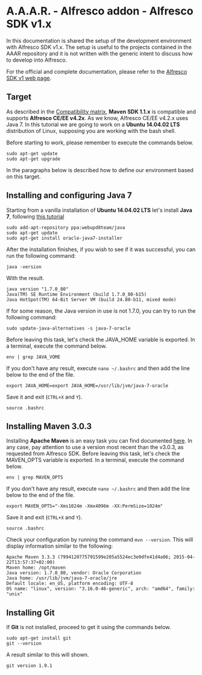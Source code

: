 A.A.A.R. - Alfresco addon - Alfresco SDK v1.x
===

In this documentation is shared the setup of the development environment with Alfresco SDK v1.x. 
The setup is useful to the projects contained in the AAAR repository and it is not written with the generic intent to discuss how to develop into Alfresco.

For the official and complete documentation, please refer to the [Alfresco SDK v1 web page](http://docs.alfresco.com/4.2/concepts/dev-extensions-maven-sdk-intro.html).

## Target

As described in the [Compatibility matrix](http://docs.alfresco.com/4.2/concepts/dev-extensions-maven-sdk-compatibility.html), **Maven SDK 1.1.x** is compatible and supports **Alfresco CE/EE v4.2x**.
As we know, Alfresco CE/EE v4.2.x uses Java 7.
In this tutorial we are going to work on a **Ubuntu 14.04.02 LTS** distribution of Linux, supposing you are working with the bash shell.

Before starting to work, please remember to execute the commands below.

    sudo apt-get update
    sudo apt-get upgrade

In the paragraphs below is described how to define our environment based on this target.

## Installing and configuring Java 7

Starting from a vanilla installation of **Ubuntu 14.04.02 LTS** let's install **Java 7**, following [this tutorial](http://www.webupd8.org/2012/01/install-oracle-java-jdk-7-in-ubuntu-via.html)

    sudo add-apt-repository ppa:webupd8team/java
    sudo apt-get update
    sudo apt-get install oracle-java7-installer

After the installation finishes, if you wish to see if it was successful, you can run the following command:

    java -version

With the result.

    java version "1.7.0_80"
    Java(TM) SE Runtime Environment (build 1.7.0_80-b15)
    Java HotSpot(TM) 64-Bit Server VM (build 24.80-b11, mixed mode)

If for some reason, the Java version in use is not 1.7.0, you can try to run the following command:

    sudo update-java-alternatives -s java-7-oracle

Before leaving this task, let's check the JAVA_HOME variable is exported.
In a terminal, execute the command below.

    env | grep JAVA_VOME

If you don't have any result, execute `nano ~/.bashrc` and then add the line below to the end of the file.

    export JAVA_HOME=export JAVA_HOME=/usr/lib/jvm/java-7-oracle

Save it and exit (`CTRL+X` and `Y`).

    source .bashrc

## Installing Maven 3.0.3

Installing **Apache Maven** is an easy task you can find documented [here](http://maven.apache.org/install.html).
In any case, pay attention to use a version most recent than the v3.0.3, as requested from Alfresco SDK.
Before leaving this task, let's check the MAVEN_OPTS variable is exported.
In a terminal, execute the command below.

    env | grep MAVEN_OPTS

If you don't have any result, execute `nano ~/.bashrc` and then add the line below to the end of the file.

    export MAVEN_OPTS="-Xms1024m -Xmx4096m -XX:PermSize=1024m"

Save it and exit (`CTRL+X` and `Y`).

    source .bashrc

Check your configuration by running the command `mvn --version`.
This will display information similar to the following:

    Apache Maven 3.3.3 (7994120775791599e205a5524ec3e0dfe41d4a06; 2015-04-22T13:57:37+02:00)
    Maven home: /opt/maven
    Java version: 1.7.0_80, vendor: Oracle Corporation
    Java home: /usr/lib/jvm/java-7-oracle/jre
    Default locale: en_US, platform encoding: UTF-8
    OS name: "linux", version: "3.16.0-46-generic", arch: "amd64", family: "unix"

## Installing Git

If **Git** is not installed, proceed to get it using the commands below.

    sudo apt-get install git
    git --version

A result similar to this will shown.

    git version 1.9.1
